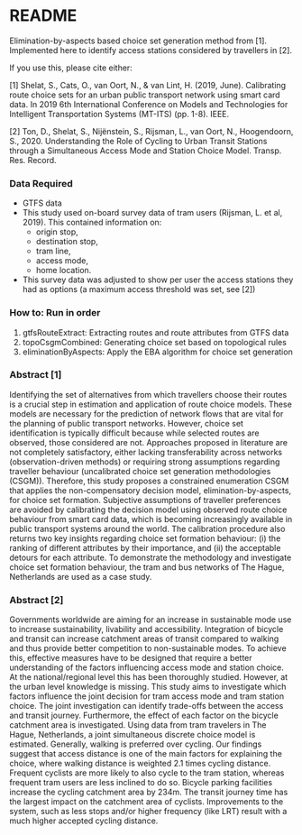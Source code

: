 # README #

Elimination-by-aspects based choice set generation method from [1]. Implemented here to identify access stations considered by travellers in [2].

If you use this, please cite either: 

[1] Shelat, S., Cats, O., van Oort, N., & van Lint, H. (2019, June). Calibrating route choice sets for an urban public transport network using smart card data. In 2019 6th International Conference on Models and Technologies for Intelligent Transportation Systems (MT-ITS) (pp. 1-8). IEEE.

[2] Ton, D., Shelat, S., Nijënstein, S., Rijsman, L., van Oort, N., Hoogendoorn, S., 2020. Understanding the Role of Cycling to Urban Transit Stations through a Simultaneous Access Mode and Station Choice Model. Transp. Res. Record.

### Data Required ###

* GTFS data
* This study used on-board survey data of tram users (Rijsman, L. et al, 2019). This contained information on: 
	* origin stop, 
	* destination stop, 
	* tram line, 
	* access mode, 
	* home location.
* This survey data was adjusted to show per user the access stations they had as options (a maximum access threshold was set, see [2])


### How to: Run in order ###

1. gtfsRouteExtract: Extracting routes and route attributes from GTFS data
2. topoCsgmCombined: Generating choice set based on topological rules
3. eliminationByAspects: Apply the EBA algorithm for choice set generation


### Abstract [1] ###

Identifying the set of alternatives from which travellers choose their routes is a crucial step in estimation and application of route choice models. These models are necessary for the prediction of network flows that are vital for the planning of public transport networks. However, choice set identification is typically difficult because while selected routes are observed, those considered are not. Approaches proposed in literature are not completely satisfactory, either lacking transferability across networks (observation-driven methods) or requiring strong assumptions regarding traveller behaviour (uncalibrated choice set generation methodologies (CSGM)). Therefore, this study proposes a constrained enumeration CSGM that applies the non-compensatory decision model, elimination-by-aspects, for choice set formation. Subjective assumptions of traveller preferences are avoided by calibrating the decision model using observed route choice behaviour from smart card data, which is becoming increasingly available in public transport systems around the world. The calibration procedure also returns two key insights regarding choice set formation behaviour: (i) the ranking of different attributes by their importance, and (ii) the acceptable detours for each attribute. To demonstrate the methodology and investigate choice set formation behaviour, the tram and bus networks of The Hague, Netherlands are used as a case study.

### Abstract [2] ###

Governments worldwide are aiming for an increase in sustainable mode use to increase sustainability, livability and accessibility. Integration of bicycle and transit can increase catchment areas of transit compared to walking and thus provide better competition to non-sustainable modes. To achieve this, effective measures have to be designed that require a better understanding of the factors influencing access mode and station choice. At the national/regional level this has been thoroughly studied. However, at the urban level knowledge is missing. This study aims to investigate which factors influence the joint decision for tram access mode and tram station choice. The joint investigation can identify trade-offs between the access and transit journey. Furthermore, the effect of each factor on the bicycle catchment area is investigated. Using data from tram travelers in The Hague, Netherlands, a joint simultaneous discrete choice model is estimated. Generally, walking is preferred over cycling. Our findings suggest that access distance is one of the main factors for explaining the choice, where walking distance is weighted 2.1 times cycling distance. Frequent cyclists are more likely to also cycle to the tram station, whereas frequent tram users are less inclined to do so. Bicycle parking facilities increase the cycling catchment area by 234m. The transit journey time has the largest impact on the catchment area of cyclists. Improvements to the system, such as less stops and/or higher frequency (like LRT) result with a much higher accepted cycling distance.
